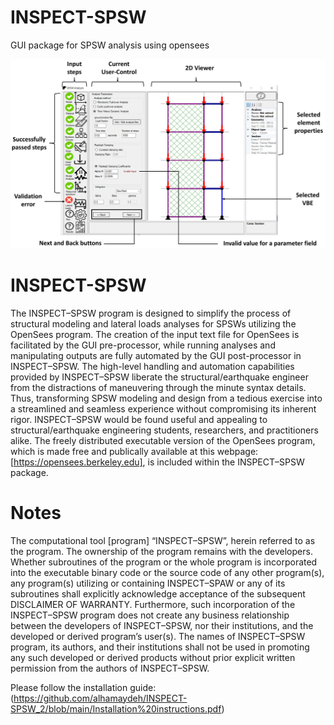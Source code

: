 # INSPECT-SPSW
 GUI package for SPSW analysis using opensees

![image](https://github.com/alhamaydeh/INSPECT-SPSW_2/blob/main/UI.jpg)

# INSPECT-SPSW
The INSPECT–SPSW program is designed to simplify the process of structural modeling and lateral loads analyses for SPSWs utilizing the OpenSees program. The creation of the input text file for OpenSees is facilitated by the GUI pre-processor, while running analyses and manipulating outputs are fully automated by the GUI post-processor in INSPECT–SPSW. The high-level handling and automation capabilities provided by INSPECT–SPSW liberate the structural/earthquake engineer from the distractions of maneuvering through the minute syntax details. Thus, transforming SPSW modeling and design from a tedious exercise into a streamlined and seamless experience without compromising its inherent rigor. INSPECT–SPSW would be found useful and appealing to structural/earthquake engineering students, researchers, and practitioners alike. The freely distributed executable version of the OpenSees program, which is made free and publically available at this webpage: [https://opensees.berkeley.edu], is included within the INSPECT–SPSW package.


# Notes
The computational tool [program] “INSPECT–SPSW”, herein referred to as the program. The ownership of the program remains with the developers. Whether subroutines of the program or the whole program is incorporated into the executable binary code or the source code of any other program(s), any program(s) utilizing or containing INSPECT–SPAW or any of its subroutines shall explicitly acknowledge acceptance of the subsequent DISCLAIMER OF WARRANTY. Furthermore, such incorporation of the INSPECT–SPSW program does not create any business relationship between the developers of INSPECT–SPSW, nor their institutions, and the developed or derived program’s user(s). The names of INSPECT–SPSW program, its authors, and their institutions shall not be used in promoting any such developed or derived products without prior explicit written permission from the authors of INSPECT–SPSW. 

Please follow the installation guide: (https://github.com/alhamaydeh/INSPECT-SPSW_2/blob/main/Installation%20instructions.pdf) 

